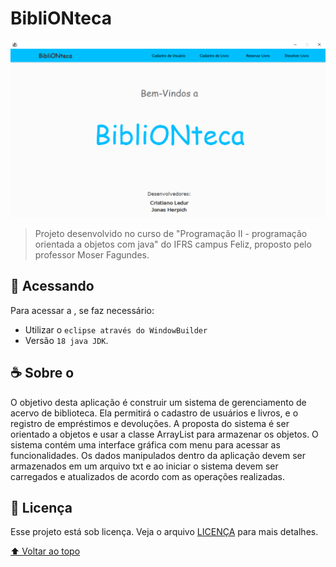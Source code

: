 # BibliONteca

<img src="imgProjeto.png" alt="exemplo imagem">

> Projeto desenvolvido no curso de "Programação II - programação orientada a objetos com java" do IFRS campus Feliz, proposto pelo professor Moser Fagundes.



## 🚀 Acessando <BibliONteca>

Para acessar a <BibliONteca>, se faz necessário:

* Utilizar o `eclipse através do WindowBuilder`
* Versão `18 java JDK`.

## ☕ Sobre o <BibliONteca>

O objetivo desta aplicação é construir um sistema de gerenciamento de acervo de biblioteca. Ela permitirá o cadastro de usuários e livros, e o registro de empréstimos e devoluções.
A proposta do sistema é ser orientado a objetos e usar a classe ArrayList para armazenar os objetos. O sistema contém uma interface gráfica com menu para acessar as funcionalidades. Os dados manipulados dentro da aplicação devem ser armazenados em um arquivo txt e ao iniciar o sistema devem ser carregados e atualizados de acordo com as operações realizadas.

## 📝 Licença

Esse projeto está sob licença. Veja o arquivo [LICENÇA](LICENSE.md) para mais detalhes.

[⬆ Voltar ao topo](#BibliONteca)<br>
